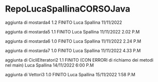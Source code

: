 # RepoLucaSpallinaCORSOJava

aggiunta di mostarda4 1.2  FINITO  Luca Spallina 11/11/2022

aggiunta di mostarda5 1.1 FINITO  Luca Spallina 11/11/2022  2.02 P.M

aggiunta di mostarda6 1.0 FINITO  Luca Spallina 11/11/2022  2.24 P.M

aggiunta di mostarda7 1.0 FINITO  Luca Spallina 11/11/2022  4.33 P.M

aggiunta di CicliEIteratori2 1.1 FINITO (CON ERRORI di richiamo dei metodi nel main) Luca Spallina 14/11/2022 6:00 P.M

aggiunta di Vettori3 1.0 FINITO Luca Spallina 15/11/2022 1:58 P.M
